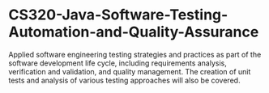 # CS320-Java-Software-Testing-Automation-and-Quality-Assurance
Applied software engineering testing strategies and practices as part of the software development life cycle, including requirements analysis, verification and validation, and quality management. The creation of unit tests and analysis of various testing approaches will also be covered.
